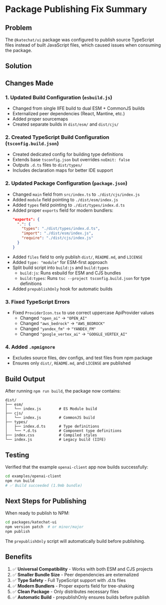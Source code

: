 # Package Publishing Fix Summary

## Problem

The `@katechat/ui` package was configured to publish source TypeScript files instead of built JavaScript files, which caused issues when consuming the package.

## Solution

## Changes Made

### 1. Updated Build Configuration (`esbuild.js`)

- Changed from single IIFE build to dual ESM + CommonJS builds
- Externalized peer dependencies (React, Mantine, etc.)
- Added proper sourcemaps
- Created separate builds in `dist/esm/` and `dist/cjs/`

### 2. Created TypeScript Build Configuration (`tsconfig.build.json`)

- Created dedicated config for building type definitions
- Extends base `tsconfig.json` but overrides `noEmit: false`
- Outputs `.d.ts` files to `dist/types/`
- Includes declaration maps for better IDE support

### 2. Updated Package Configuration (`package.json`)

- Changed `main` field from `src/index.ts` to `./dist/cjs/index.js`
- Added `module` field pointing to `./dist/esm/index.js`
- Added `types` field pointing to `./dist/types/index.d.ts`
- Added proper `exports` field for modern bundlers:
  ```json
  "exports": {
    ".": {
      "types": "./dist/types/index.d.ts",
      "import": "./dist/esm/index.js",
      "require": "./dist/cjs/index.js"
    }
  }
  ```
- Added `files` field to only publish `dist/`, `README.md`, and `LICENSE`
- Added `type: "module"` for ESM-first approach
- Split build script into `build:js` and `build:types`
  - `build:js`: Runs esbuild for ESM and CJS bundles
  - `build:types`: Runs `tsc --project tsconfig.build.json` for type definitions
- Added `prepublishOnly` hook for automatic builds

### 3. Fixed TypeScript Errors

- Fixed `ProviderIcon.tsx` to use correct uppercase ApiProvider values
  - Changed `"open_ai"` → `"OPEN_AI"`
  - Changed `"aws_bedrock"` → `"AWS_BEDROCK"`
  - Changed `"yandex_fm"` → `"YANDEX_FM"`
  - Changed `"google_vertex_ai"` → `"GOOGLE_VERTEX_AI"`

### 4. Added `.npmignore`

- Excludes source files, dev configs, and test files from npm package
- Ensures only `dist/`, `README.md`, and `LICENSE` are published

## Build Output

After running `npm run build`, the package now contains:

```
dist/
├── esm/
│   └── index.js        # ES Module build
├── cjs/
│   └── index.js        # CommonJS build
├── types/
│   ├── index.d.ts      # Type definitions
│   └── *.d.ts          # Component type definitions
├── index.css           # Compiled styles
└── index.js            # Legacy build (IIFE)
```

## Testing

Verified that the example `openai-client` app now builds successfully:

```bash
cd examples/openai-client
npm run build
# ✅ Build succeeded (1.9mb bundle)
```

## Next Steps for Publishing

When ready to publish to NPM:

```bash
cd packages/katechat-ui
npm version patch  # or minor/major
npm publish
```

The `prepublishOnly` script will automatically build before publishing.

## Benefits

1. ✅ **Universal Compatibility** - Works with both ESM and CJS projects
2. ✅ **Smaller Bundle Size** - Peer dependencies are externalized
3. ✅ **Type Safety** - Full TypeScript support with .d.ts files
4. ✅ **Modern Bundlers** - Proper exports field for tree-shaking
5. ✅ **Clean Package** - Only distributes necessary files
6. ✅ **Automatic Build** - prepublishOnly ensures builds before publish
